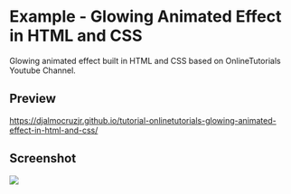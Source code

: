 <h1>Example - Glowing Animated Effect in HTML and CSS</h1>
<p>Glowing animated effect built in HTML and CSS based on OnlineTutorials Youtube Channel.</p>


<h2>Preview</h2>
<a href="https://djalmocruzjr.github.io/tutorial-onlinetutorials-glowing-animated-effect-in-html-and-css/" target="_blank">https://djalmocruzjr.github.io/tutorial-onlinetutorials-glowing-animated-effect-in-html-and-css/</a>


<h2>Screenshot</h2>
<p>
  <img src="https://raw.githubusercontent.com/DjalmoCruzJr/onlinetutorials-tutorial-glowing-animated-effect-in-html-and-css/master/screenshot/screenshot.gif">
<p>

